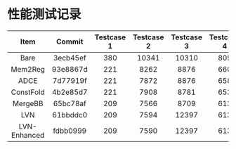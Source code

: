 # 性能测试记录

|     Item     |  Commit  | Testcase 1 | Testcase 2 | Testcase 3 | Testcase 4 | Testcase 5 | Testcase 6 | Testcase 7 | Testcase 8 |
|:------------:|:--------:|:----------:|:----------:|:----------:|:----------:|:----------:|:----------:|:----------:|:----------:|
|     Bare     | 3ecb45ef |    380     |   10341    |   10310    |    809     |  2.8809E7  |  1.1409E7  |   11698    |  5.1626E7  |
|   Mem2Reg    | 93e8867d |    221     |    8262    |    8876    |    660     |  2.4107E7  |  7994523   |    9407    |  1.8880E7  |
|     ADCE     | 7d77919f |    221     |    7872    |    8876    |    658     |  2.4067E7  |  7890406   |    9407    |  1.9944E7  |
|  ConstFold   | 4b2e85d7 |    221     |    7908    |    8781    |    653     |  2.4067E7  |  7962172   |    9149    |  2.0063E7  |
|   MergeBB    | 65bc78af |    209     |    7566    |    8709    |    613     |  2.3317E7  |  7555153   |    8747    |  1.8680E7  |
|     LVN      | 61bbddc0 |    209     |    7594    |   12397    |    613     |  2.3317E7  |  7587337   |    8711    |  1.8600E7  |
| LVN-Enhanced | fdbb0999 |    209     |    7590    |   12397    |    613     |  2.6667E7  |  7575403   |    8686    |  1.7297E7  |
